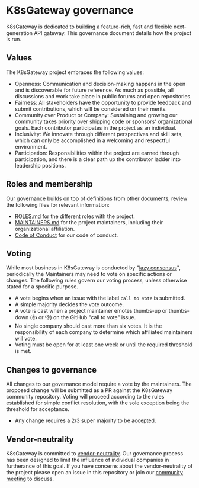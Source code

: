 # K8sGateway governance

K8sGateway is dedicated to building a feature-rich, fast and flexible next-generation API gateway. This governance document details how the project is run.

## Values

The K8sGateway project embraces the following values:

* Openness: Communication and decision-making happens in the open and is discoverable for future
  reference. As much as possible, all discussions and work take place in public
  forums and open repositories.
* Fairness: All stakeholders have the opportunity to provide feedback and submit
  contributions, which will be considered on their merits.
* Community over Product or Company: Sustaining and growing our community takes
  priority over shipping code or sponsors' organizational goals.  Each
  contributor participates in the project as an individual.
* Inclusivity: We innovate through different perspectives and skill sets, which
  can only be accomplished in a welcoming and respectful environment.
* Participation: Responsibilities within the project are earned through
  participation, and there is a clear path up the contributor ladder into leadership
  positions.

## Roles and membership

Our governance builds on top of definitions from other documents, review the following files for relevant information:

* [ROLES.md](./ROLES.md) for the different roles with the project.
* [MAINTAINERS.md](./MAINTAINERS.md) for the project maintainers, including their organizational affiliation.
* [Code of Conduct](./CODE-OF-CONDUCT.md) for our code of conduct.

## Voting

While most business in K8sGateway is conducted by "[lazy consensus](https://community.apache.org/committers/lazyConsensus.html)",
periodically the Maintainers may need to vote on specific actions or changes. The following rules govern our voting process, unless otherwise stated for a specific purpose.

* A vote begins when an issue with the label `call to vote` is submitted.
* A simple majority decides the vote outcome.
* A vote is cast when a project maintainer emotes thumbs-up or thumbs-down (👍 or 👎) on the GitHub "call to vote" issue.
* No single company should cast more than six votes. It is the responsibility of each company to determine which affiliated maintainers will vote.
* Voting must be open for at least one week or until the required threshold is met.

## Changes to governance

<!---
TODO: Enumerate what, precisely, constitutes a change in governance. I think it's clear editing this file, in any significant way, would count. Adjusting at least certain things wrt to the maintainer lifecycle also would likely constitute a governance change because this would directly impact who is, and is not, able to vote as well as who may be eligible or not in the future.
-->
All changes to our governance model require a vote by the maintainers. The proposed change will be submitted as a PR against the K8sGateway community repository. Voting will proceed according to the rules established for simple conflict resolution, with the sole exception being the threshold for acceptance.

* Any change requires a 2/3 super majority to be accepted.

## Vendor-neutrality

K8sGateway is committed to [vendor-neutrality](https://contribute.cncf.io/maintainers/community/vendor-neutrality/). Our governance process has been designed to limit the influence of individual companies in furtherance of this goal. If you have concerns about the vendor-neutrality of the project please open an issue in this repository or join our [community meeting](https://calendar.google.com/calendar/u/1?cid=ZDI0MzgzOWExMGYwMzAxZjVkYjQ0YTU0NmQ1MDJmODA5YTBjZDcwZGI4ZTBhZGNhMzIwYWRlZjJkOTQ4MzU5Y0Bncm91cC5jYWxlbmRhci5nb29nbGUuY29t) to discuss.

